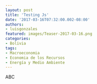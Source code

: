 ```yaml
---
layout: post
title: 'Testing Js'
date: '2017-03-16T07:32:00.002-08:00'
authors:
- luisgonzales
featured: images/Teaser-2017-03-16.png
categories:
- Bolivia
tags:
- Macroeconomia
- Economia de los Recursos
- Energía y Medio Ambiente
---
```



ABC
